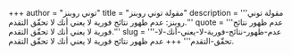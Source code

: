 +++
author = "توني روبنز"
title = "مقولة توني روبنز"
description = '''مقولة توني روبنز: عدم ظهور نتائج فورية لا يعني أنك لا تحقّق التقدم.'''
quote = '''عدم ظهور نتائج فورية لا يعني أنك لا تحقّق التقدم.'''
slug = '''عدم-ظهور-نتائج-فورية-لا-يعني-أنك-لا-تحقّق-التقدم'''
+++
عدم ظهور نتائج فورية لا يعني أنك لا تحقّق التقدم.
